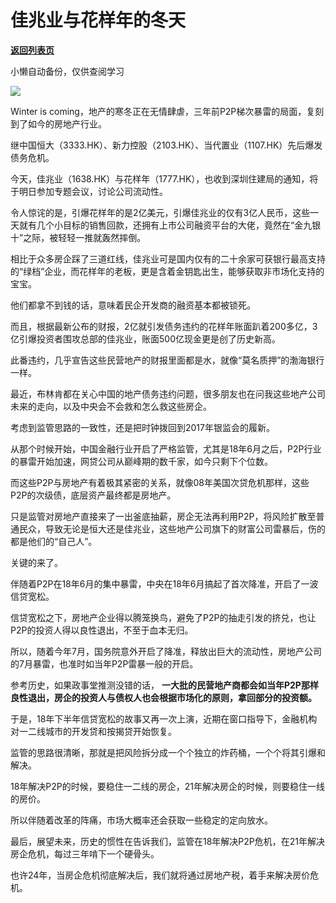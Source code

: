 # 佳兆业与花样年的冬天

[**返回列表页**](/gzh/政事堂2019)

小懒自动备份，仅供查阅学习

![](https://mmbiz.qpic.cn/mmbiz_jpg/rxhS23yu8cNZRCzdejpzaZUFFBDGSB1tYy6ZumT83LxibZs9sGk0c9ufoBx4b3dLtxvGJH04zonGCLbJUa4q0kQ/640?wx_fmt=jpeg)

  

Winter is coming，地产的寒冬正在无情肆虐，三年前P2P梯次暴雷的局面，复刻到了如今的房地产行业。

  

继中国恒大（3333.HK）、新力控股（2103.HK）、当代置业（1107.HK）先后爆发债务危机。

  

今天，佳兆业（1638.HK）与花样年（1777.HK），也收到深圳住建局的通知，将于明日参加专题会议，讨论公司流动性。

  

令人惊诧的是，引爆花样年的是2亿美元，引爆佳兆业的仅有3亿人民币，这些一天就有几个小目标的销售回款，还拥有上市公司融资平台的大佬，竟然在“金九银十”之际，被轻轻一推就轰然摔倒。

  

相比于众多房企踩了三道红线，佳兆业可是国内仅有的二十余家可获银行最高支持的“绿档”企业，而花样年的老板，更是含着金钥匙出生，能够获取非市场化支持的宝宝。

  

他们都拿不到钱的话，意味着民企开发商的融资基本都被锁死。

  

而且，根据最新公布的财报，2亿就引发债务违约的花样年账面趴着200多亿，3亿引爆投资者围攻总部的佳兆业，账面500亿现金更是创了历史新高。

  

此番违约，几乎宣告这些民营地产的财报里面都是水，就像“莫名质押”的渤海银行一样。  

  

最近，布林肯都在关心中国的地产债务违约问题，很多朋友也在问我这些地产公司未来的走向，以及中央会不会救和怎么救这些房企。  

  

考虑到监管思路的一致性，还是把时钟拨回到2017年银监会的履新。  

  

从那个时候开始，中国金融行业开启了严格监管，尤其是18年6月之后，P2P行业的暴雷开始加速，网贷公司从巅峰期的数千家，如今只剩下个位数。

  

而这些P2P与房地产有着极其紧密的关系，就像08年美国次贷危机那样，这些P2P的次级债，底层资产最终都是房地产。  

  

只是监管对房地产直接来了一出釜底抽薪，房企无法再利用P2P，将风险扩散至普通民众，导致无论是恒大还是佳兆业，这些地产公司旗下的财富公司雷暴后，伤的都是他们的“自己人”。

  

关键的来了。  

  

伴随着P2P在18年6月的集中暴雷，中央在18年6月搞起了首次降准，开启了一波信贷宽松。  

  

信贷宽松之下，房地产企业得以腾笼换鸟，避免了P2P的抽走引发的挤兑，也让P2P的投资人得以良性退出，不至于血本无归。  

  

所以，随着今年7月，国务院意外开启了降准，释放出巨大的流动性，房地产公司的7月暴雷，也准时如当年P2P雷暴一般的开启。  

  

参考历史，如果政事堂推测没错的话， **一大批的民营地产商都会如当年P2P那样良性退出，房企的投资人与债权人也会根据市场化的原则，拿回部分的投资额。**

  

于是，18年下半年信贷宽松的故事又再一次上演，近期在窗口指导下，金融机构对一二线城市的开发贷和按揭贷开始恢复。

  

监管的思路很清晰，那就是把风险拆分成一个个独立的炸药桶，一个个将其引爆和解决。

  

18年解决P2P的时候，要稳住一二线的房企，21年解决房企的时候，则要稳住一线的房价。

  

所以伴随着改革的阵痛，市场大概率还会获取一些稳定的定向放水。

  

最后，展望未来，历史的惯性在告诉我们，监管在18年解决P2P危机，在21年解决房企危机，每过三年啃下一个硬骨头。

  

也许24年，当房企危机彻底解决后，我们就将通过房地产税，着手来解决房价危机。  

  

